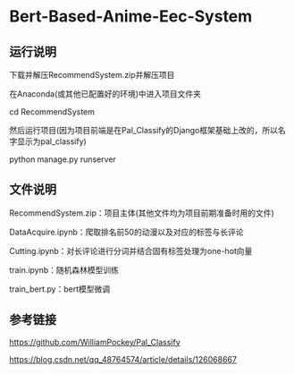 # Bert-Based-Anime-Eec-System

## 运行说明
下载并解压RecommendSystem.zip并解压项目

在Anaconda(或其他已配置好的环境)中进入项目文件夹

cd RecommendSystem

然后运行项目(因为项目前端是在Pal_Classify的Django框架基础上改的，所以名字显示为pal_classify)

python manage.py runserver

## 文件说明
RecommendSystem.zip：项目主体(其他文件均为项目前期准备时用的文件)

DataAcquire.ipynb：爬取排名前50的动漫以及对应的标签与长评论

Cutting.ipynb：对长评论进行分词并结合固有标签处理为one-hot向量

train.ipynb：随机森林模型训练

train_bert.py：bert模型微调


## 参考链接
https://github.com/WilliamPockey/Pal_Classify

https://blog.csdn.net/qq_48764574/article/details/126068667

